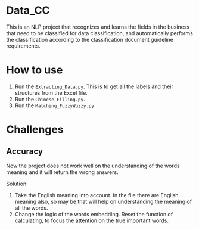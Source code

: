# Data_CC
This is an NLP project that recognizes and learns the fields in the business that need to be classified for data classification, and automatically performs the classification according to the classification document guideline requirements.

# How to use
1. Run the `Extracting_Data.py`. This is to get all the labels and their structures from the Excel file.
2. Run the `Chinese_Filling.py`.
3. Run the `Matching_FuzzyWuzzy.py`

# Challenges
## Accuracy
Now the project does not work well on the understanding of the words meaning and it will return the wrong answers.

Solution:
1. Take the English meaning into account. In the file there are English meaning also, so may be that will help on understanding the meaning of all the words.
2. Change the logic of the words embedding. Reset the function of calculating, to focus the attention on the true important words.
